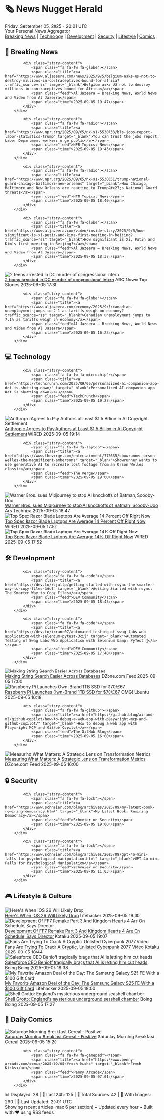 <!-- Processing 54 RSS feeds at 2025-09-05 20:01:38 UTC -->
<!-- Processing: Saturday Morning Breakfast Cereal -->
<!-- Processing: Penny Arcade -->
<!-- Processing: BBC World News -->
<!-- Processing: BBC Breaking News -->
<!-- Processing: Al Jazeera Breaking News -->
<!-- Processing: NPR News -->
<!-- Processing: CBC News -->
<!-- Error processing https://rss.cbc.ca/lineup/topstories.xml: The read operation timed out -->
<!-- Processing: Reuters Top News -->
<!-- Processing: Associated Press Breaking -->
<!-- Processing: ABC News Breaking -->
<!-- Processing: NBC News Breaking -->
<!-- Processing: Sky News World -->
<!-- Processing: TechCrunch -->
<!-- Processing: The Verge -->
<!-- Processing: O'Reilly Radar -->
<!-- Processing: WIRED -->
<!-- Processing: It's FOSS -->
<!-- Processing: DistroWatch -->
<!-- Processing: GitLab Blog -->
<!-- Processing: InfoQ -->
<!-- Processing: Martin Fowler -->
<!-- Processing: Lifehacker -->
<!-- Processing: Kotaku -->
<!-- Processing: Krebs on Security -->
<!-- Generated 8 new posts out of 24 feeds processed -->
<div class="newspaper-header">
    <h1 class="newspaper-title">🗞️ News Nugget Herald</h1>
    <div class="newspaper-date">Friday, September 05, 2025 - 20:01 UTC</div>
    <div class="newspaper-subtitle">Your Personal News Aggregator</div>
</div>

<div class="newspaper-nav">
    <a href="#breaking">Breaking News</a> |
    <a href="#tech">Technology</a> |
    <a href="#dev">Development</a> |
    <a href="#security">Security</a> |
    <a href="#lifestyle">Lifestyle</a> |
    <a href="#webcomics">Comics</a>
</div>

<div class="news-section breaking-news" id="breaking">
<h2 class="section-header">🚨 Breaking News</h2>
<div class="stories-container">
<div class="story">
            
            <div class="story-content">
                <span class="fa fa-fw fa-globe"></span>
                <span class="title"><a href="https://www.aljazeera.com/news/2025/9/5/belgium-asks-us-not-to-destroy-millions-in-contraceptives-bound-for-africa?traffic_source=rss" target="_blank">Belgium asks US not to destroy millions in contraceptives bound for Africa</a></span>
                <span class="feed">Al Jazeera – Breaking News, World News and Video from Al Jazeera</span>
                <span class="time">2025-09-05 19:47</span>
            </div>
        </div>
<div class="story">
            
            <div class="story-content">
                <span class="fa fa-fw fa-radio"></span>
                <span class="title"><a href="https://www.npr.org/2025/09/05/nx-s1-5530733/bls-jobs-report-labor-statistics-trump" target="_blank">You can trust the jobs report, Labor Department workers urge public</a></span>
                <span class="feed">NPR Topics: News</span>
                <span class="time">2025-09-05 19:43</span>
            </div>
        </div>
<div class="story">
            
            <div class="story-content">
                <span class="fa fa-fw fa-radio"></span>
                <span class="title"><a href="https://www.npr.org/2025/09/05/nx-s1-5530051/trump-national-guard-chicago-baltimore-new-orleans" target="_blank">How Chicago, Baltimore and New Orleans are reacting to Trump&#x27;s National Guard threats</a></span>
                <span class="feed">NPR Topics: News</span>
                <span class="time">2025-09-05 18:40</span>
            </div>
        </div>
<div class="story">
            
            <div class="story-content">
                <span class="fa fa-fw fa-globe"></span>
                <span class="title"><a href="https://www.aljazeera.com/video/inside-story/2025/9/5/how-significant-is-xi-putin-and-kims-first-meeting-in-beijing?traffic_source=rss" target="_blank">How significant is Xi, Putin and Kim’s first meeting in Beijing?</a></span>
                <span class="feed">Al Jazeera – Breaking News, World News and Video from Al Jazeera</span>
                <span class="time">2025-09-05 18:37</span>
            </div>
        </div>
<div class="story">
            <img src="https://s.abcnews.com/images/US/eric-tarpinian-jachym-ht-jef-250709_1752071032048_hpMain_2_4x3t_384.jpg" alt="2 teens arrested in DC murder of congressional intern" class="story-image" loading="lazy" onerror="this.style.display='none'">
            <div class="story-content">
                <span class="fa fa-fw fa-tv"></span>
                <span class="title"><a href="https://abcnews.go.com/US/2-teens-arrested-3rd-suspect-large-dc-murder/story?id=125296417" target="_blank">2 teens arrested in DC murder of congressional intern</a></span>
                <span class="feed">ABC News: Top Stories</span>
                <span class="time">2025-09-05 17:31</span>
            </div>
        </div>
<div class="story">
            
            <div class="story-content">
                <span class="fa fa-fw fa-globe"></span>
                <span class="title"><a href="https://www.aljazeera.com/economy/2025/9/5/canadian-unemployment-jumps-to-7-1-as-tariffs-weigh-on-economy?traffic_source=rss" target="_blank">Canadian unemployment jumps to 7.1% as tariffs weigh on economy</a></span>
                <span class="feed">Al Jazeera – Breaking News, World News and Video from Al Jazeera</span>
                <span class="time">2025-09-05 16:23</span>
            </div>
        </div>
</div>
</div>
<div class="news-section tech-news" id="tech">
<h2 class="section-header">💻 Technology</h2>
<div class="stories-container">
<div class="story">
            
            <div class="story-content">
                <span class="fa fa-fw fa-microchip"></span>
                <span class="title"><a href="https://techcrunch.com/2025/09/05/personalized-ai-companion-app-dot-is-shutting-down/" target="_blank">Personalized AI companion app Dot is shutting down</a></span>
                <span class="feed">TechCrunch</span>
                <span class="time">2025-09-05 19:27</span>
            </div>
        </div>
<div class="story">
            <img src="https://media.wired.com/photos/68bb2275d0b30151bfc71041/master/pass/Anthropic-AI-Lawsuit-Business-2216956955.jpg" alt="Anthropic Agrees to Pay Authors at Least $1.5 Billion in AI Copyright Settlement" class="story-image" loading="lazy" onerror="this.style.display='none'">
            <div class="story-content">
                <span class="fa fa-fw fa-bolt"></span>
                <span class="title"><a href="https://www.wired.com/story/anthropic-settlement-lawsuit-copyright/" target="_blank">Anthropic Agrees to Pay Authors at Least $1.5 Billion in AI Copyright Settlement</a></span>
                <span class="feed">WIRED</span>
                <span class="time">2025-09-05 19:14</span>
            </div>
        </div>
<div class="story">
            
            <div class="story-content">
                <span class="fa fa-fw fa-laptop"></span>
                <span class="title"><a href="https://www.theverge.com/entertainment/772635/showrunner-orson-welles-the-magnificent-ambersons" target="_blank">Showrunner wants to use generative AI to recreate lost footage from an Orson Welles classic</a></span>
                <span class="feed">The Verge</span>
                <span class="time">2025-09-05 19:00</span>
            </div>
        </div>
<div class="story">
            <img src="https://cdn.arstechnica.net/wp-content/uploads/2025/09/Scooby-Doo-and-Batman-via-WB-500x500-1757094176.jpg" alt="Warner Bros. sues Midjourney to stop AI knockoffs of Batman, Scooby-Doo" class="story-image" loading="lazy" onerror="this.style.display='none'">
            <div class="story-content">
                <span class="fa fa-fw fa-cog"></span>
                <span class="title"><a href="https://arstechnica.com/tech-policy/2025/09/warner-bros-sues-midjourney-to-stop-ai-knockoffs-of-batman-scooby-doo/" target="_blank">Warner Bros. sues Midjourney to stop AI knockoffs of Batman, Scooby-Doo</a></span>
                <span class="feed">Ars Technica</span>
                <span class="time">2025-09-05 18:47</span>
            </div>
        </div>
<div class="story">
            <img src="https://media.wired.com/photos/68bb21f66f6778c39b42975c/master/pass/Daily%20Deal-%20Razer.png" alt="Top Spec Razor Blade Laptops Are Average 14 Percent Off Right Now" class="story-image" loading="lazy" onerror="this.style.display='none'">
            <div class="story-content">
                <span class="fa fa-fw fa-bolt"></span>
                <span class="title"><a href="https://www.wired.com/story/save-hundreds-on-the-razer-blade-16-and-18-gaming-laptops/" target="_blank">Top Spec Razor Blade Laptops Are Average 14 Percent Off Right Now</a></span>
                <span class="feed">WIRED</span>
                <span class="time">2025-09-05 17:52</span>
            </div>
        </div>
<div class="story">
            <img src="https://media.wired.com/photos/68bb21f66f6778c39b42975c/master/pass/Daily%20Deal-%20Razer.png" alt="Top Spec Razor Blade Laptops Are Average 14% Off Right Now" class="story-image" loading="lazy" onerror="this.style.display='none'">
            <div class="story-content">
                <span class="fa fa-fw fa-bolt"></span>
                <span class="title"><a href="https://www.wired.com/story/save-hundreds-on-the-razer-blade-16-and-18-gaming-laptops/" target="_blank">Top Spec Razor Blade Laptops Are Average 14% Off Right Now</a></span>
                <span class="feed">WIRED</span>
                <span class="time">2025-09-05 17:52</span>
            </div>
        </div>
</div>
</div>
<div class="news-section dev-news" id="dev">
<h2 class="section-header">🛠️ Development</h2>
<div class="stories-container">
<div class="story">
            
            <div class="story-content">
                <span class="fa fa-fw fa-code"></span>
                <span class="title"><a href="https://dev.to/rijultp/getting-started-with-rsync-the-smarter-way-to-copy-files-39ol" target="_blank">Getting Started with rsync: The Smarter Way to Copy Files</a></span>
                <span class="feed">DEV Community</span>
                <span class="time">2025-09-05 18:45</span>
            </div>
        </div>
<div class="story">
            
            <div class="story-content">
                <span class="fa fa-fw fa-code"></span>
                <span class="title"><a href="https://dev.to/imranc07/automated-testing-of-swag-labs-web-application-with-selenium-pytest-3cij" target="_blank">Automated Testing of Swag Labs Web Application with Selenium &amp; PyTest 🚀</a></span>
                <span class="feed">DEV Community</span>
                <span class="time">2025-09-05 17:48</span>
            </div>
        </div>
<div class="story">
            <img src="https://dz2cdn1.dzone.com/thumbnail?fid=18602998&w=600" alt="Making String Search Easier Across Databases" class="story-image" loading="lazy" onerror="this.style.display='none'">
            <div class="story-content">
                <span class="fa fa-fw fa-newspaper"></span>
                <span class="title"><a href="https://dzone.com/articles/making-string-search-easier-across-databases" target="_blank">Making String Search Easier Across Databases</a></span>
                <span class="feed">DZone.com Feed</span>
                <span class="time">2025-09-05 17:00</span>
            </div>
        </div>
<div class="story">
            <img src="https://i0.wp.com/www.omgubuntu.co.uk/wp-content/uploads/2025/09/pi-1tb-ssd.jpg?resize=406%2C232&amp;ssl=1" alt="Raspberry Pi Launches Own-Brand 1TB SSD for $70/£67" class="story-image" loading="lazy" onerror="this.style.display='none'">
            <div class="story-content">
                <span class="fa fa-fw fa-ubuntu"></span>
                <span class="title"><a href="https://www.omgubuntu.co.uk/2025/09/raspberry-pi-1tb-official-m2-ssd" target="_blank">Raspberry Pi Launches Own-Brand 1TB SSD for $70/£67</a></span>
                <span class="feed">OMG! Ubuntu</span>
                <span class="time">2025-09-05 16:18</span>
            </div>
        </div>
<div class="story">
            
            <div class="story-content">
                <span class="fa fa-fw fa-github"></span>
                <span class="title"><a href="https://github.blog/ai-and-ml/github-copilot/how-to-debug-a-web-app-with-playwright-mcp-and-github-copilot/" target="_blank">How to debug a web app with Playwright MCP and GitHub Copilot</a></span>
                <span class="feed">The GitHub Blog</span>
                <span class="time">2025-09-05 16:00</span>
            </div>
        </div>
<div class="story">
            <img src="https://dz2cdn1.dzone.com/thumbnail?fid=18599376&w=600" alt="Measuring What Matters: A Strategic Lens on Transformation Metrics" class="story-image" loading="lazy" onerror="this.style.display='none'">
            <div class="story-content">
                <span class="fa fa-fw fa-newspaper"></span>
                <span class="title"><a href="https://dzone.com/articles/measuring-agile-ai-transformations-metrics" target="_blank">Measuring What Matters: A Strategic Lens on Transformation Metrics</a></span>
                <span class="feed">DZone.com Feed</span>
                <span class="time">2025-09-05 16:00</span>
            </div>
        </div>
</div>
</div>
<div class="news-section security-news" id="security">
<h2 class="section-header">🔒 Security</h2>
<div class="stories-container">
<div class="story">
            
            <div class="story-content">
                <span class="fa fa-fw fa-lock"></span>
                <span class="title"><a href="https://www.schneier.com/blog/archives/2025/09/my-latest-book-rewiring-democracy.html" target="_blank">My Latest Book: Rewiring Democracy</a></span>
                <span class="feed">Schneier on Security</span>
                <span class="time">2025-09-05 19:00</span>
            </div>
        </div>
<div class="story">
            
            <div class="story-content">
                <span class="fa fa-fw fa-lock"></span>
                <span class="title"><a href="https://www.schneier.com/blog/archives/2025/09/gpt-4o-mini-falls-for-psychological-manipulation.html" target="_blank">GPT-4o-mini Falls for Psychological Manipulation</a></span>
                <span class="feed">Schneier on Security</span>
                <span class="time">2025-09-05 11:03</span>
            </div>
        </div>
</div>
</div>
<div class="news-section lifestyle-news" id="lifestyle">
<h2 class="section-header">🎮 Lifestyle & Culture</h2>
<div class="stories-container">
<div class="story">
            <img src="https://lifehacker.com/imagery/articles/01K4DDVE323T57JBENM7TR2EQR/hero-image.jpg" alt="Here&#x27;s When iOS 26 Will Likely Drop" class="story-image" loading="lazy" onerror="this.style.display='none'">
            <div class="story-content">
                <span class="fa fa-fw fa-life-ring"></span>
                <span class="title"><a href="https://lifehacker.com/tech/when-ios-26-will-release?utm_medium=RSS" target="_blank">Here&#x27;s When iOS 26 Will Likely Drop</a></span>
                <span class="feed">Lifehacker</span>
                <span class="time">2025-09-05 19:30</span>
            </div>
        </div>
<div class="story">
            <img src="https://kotaku.com/app/uploads/2025/09/ffvii-remake-cloud-barret.jpg" alt="Development Of FF7 Remake Part 3 And Kingdom Hearts 4 Are On Schedule, Says Director" class="story-image" loading="lazy" onerror="this.style.display='none'">
            <div class="story-content">
                <span class="fa fa-fw fa-gamepad"></span>
                <span class="title"><a href="https://kotaku.com/tetsuya-nomura-final-fantasy-7-remake-part-3-kingdom-hearts-4-update-2000623498" target="_blank">Development Of FF7 Remake Part 3 And Kingdom Hearts 4 Are On Schedule, Says Director</a></span>
                <span class="feed">Kotaku</span>
                <span class="time">2025-09-05 19:07</span>
            </div>
        </div>
<div class="story">
            <img src="https://kotaku.com/app/uploads/2025/09/CYBER.jpg" alt="Fans Are Trying To Crack A Cryptic, Unlisted Cyberpunk 2077 Video" class="story-image" loading="lazy" onerror="this.style.display='none'">
            <div class="story-content">
                <span class="fa fa-fw fa-gamepad"></span>
                <span class="title"><a href="https://kotaku.com/cyberpunk-2077-phantom-liberty-nusa-static-video-2000623505" target="_blank">Fans Are Trying To Crack A Cryptic, Unlisted Cyberpunk 2077 Video</a></span>
                <span class="feed">Kotaku</span>
                <span class="time">2025-09-05 18:44</span>
            </div>
        </div>
<div class="story">
            <img src="https://i0.wp.com/boingboing.net/wp-content/uploads/2025/09/shutterstock_2642791817.jpg?fit=1200%2C800&amp;quality=60&amp;ssl=1" alt="Salesforce CEO Benioff tragically brags that AI is letting him cut heads" class="story-image" loading="lazy" onerror="this.style.display='none'">
            <div class="story-content">
                <span class="fa fa-fw fa-arrow-right"></span>
                <span class="title"><a href="https://boingboing.net/2025/09/05/salesforce-ceo-benioff-tragically-brags-that-ai-is-letting-him-cut-heads.html" target="_blank">Salesforce CEO Benioff tragically brags that AI is letting him cut heads</a></span>
                <span class="feed">Boing Boing</span>
                <span class="time">2025-09-05 18:38</span>
            </div>
        </div>
<div class="story">
            <img src="https://lifehacker.com/imagery/articles/01K4DFS6X4D65ZDXNHYV8S1Y9V/hero-image.png" alt="My Favorite Amazon Deal of the Day: The Samsung Galaxy S25 FE With a $100 Gift Card" class="story-image" loading="lazy" onerror="this.style.display='none'">
            <div class="story-content">
                <span class="fa fa-fw fa-life-ring"></span>
                <span class="title"><a href="https://lifehacker.com/tech/samsung-galaxy-s25-fe-amazon-deal-of-the-day?utm_medium=RSS" target="_blank">My Favorite Amazon Deal of the Day: The Samsung Galaxy S25 FE With a $100 Gift Card</a></span>
                <span class="feed">Lifehacker</span>
                <span class="time">2025-09-05 18:00</span>
            </div>
        </div>
<div class="story">
            <img src="https://i0.wp.com/boingboing.net/wp-content/uploads/2025/09/Shell-grotto-margate-scaled.jpg?fit=2560%2C1928&amp;quality=60&amp;ssl=1" alt="Shell Grotto: England&#x27;s mysterious underground seashell chamber" class="story-image" loading="lazy" onerror="this.style.display='none'">
            <div class="story-content">
                <span class="fa fa-fw fa-arrow-right"></span>
                <span class="title"><a href="https://boingboing.net/2025/09/05/shell-grotto-englands-mysterious-underground-seashell-chamber.html" target="_blank">Shell Grotto: England&#x27;s mysterious underground seashell chamber</a></span>
                <span class="feed">Boing Boing</span>
                <span class="time">2025-09-05 17:27</span>
            </div>
        </div>
</div>
</div>
<div class="news-section webcomics-section" id="webcomics">
<h2 class="section-header">🎨 Daily Comics</h2>
<div class="stories-container">
<div class="story">
            <img src="https://www.smbc-comics.com/comics/1757022375-20250905.png" alt="Saturday Morning Breakfast Cereal - Positive" class="story-image" loading="lazy" onerror="this.style.display='none'">
            <div class="story-content">
                <span class="fa fa-fw fa-smile"></span>
                <span class="title"><a href="https://www.smbc-comics.com/comic/positive-3" target="_blank">Saturday Morning Breakfast Cereal - Positive</a></span>
                <span class="feed">Saturday Morning Breakfast Cereal</span>
                <span class="time">2025-09-05 15:20</span>
            </div>
        </div>
<div class="story">
            
            <div class="story-content">
                <span class="fa fa-fw fa-gamepad"></span>
                <span class="title"><a href="https://www.penny-arcade.com/comic/2025/09/05/fresh-kicks" target="_blank">Fresh Kicks</a></span>
                <span class="feed">Penny Arcade</span>
                <span class="time">2025-09-05 07:01</span>
            </div>
        </div>
</div>
</div>

<div class="newspaper-footer">
    <div class="stats">
        📊 Displayed: 28 | 📅 Last 24h: 125 | 📡 Total Sources: 42 | 📸 With Images: 290 |
        🔄 Last Updated: 20:01 UTC
    </div>
    <div class="footer-note">
        Showing recent articles (max 6 per section) • Updated every hour • Built with ❤️ using RSS feeds
    </div>
</div>
